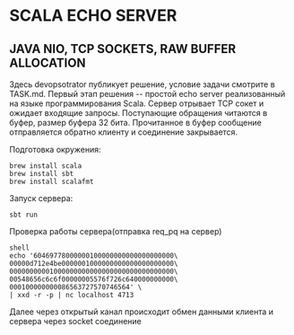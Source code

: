 # SCALA ECHO SERVER
## JAVA NIO, TCP SOCKETS, RAW BUFFER ALLOCATION

Здесь devopsotrator публикует решение, условие задачи смотрите в TASK.md.
Первый этап решения -- простой echo server реализованный на языке программирования Scala. Сервер отрывает TCP сокет и ожидает входящие запросы. Поступающие обращения читаются в буфер, размер буфера 32 бита. Прочитанное в буфер сообщение отправляется обратно клиенту и соединение закрывается.

Подготовка окружения:

```shell
brew install scala
brew install sbt
brew install scalafmt
```

Запуск сервера:
```
sbt run
```

Проверка работы сервера(отправка req_pq на сервер)
```
shell
echo '60469778000000100000000000000000000\
00000d712e4be0000001000000000000000000000\
00000000001000000000000000000000000000000\
00548656c6c6f00000005576f726c640000000000\
000100000000086563727570746564' \
| xxd -r -p | nc localhost 4713
```
Далее через открытый канал происходит обмен данными
клиента и сервера через socket соединение